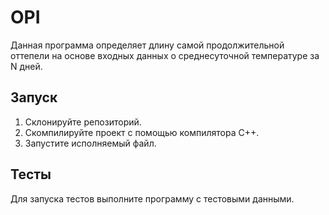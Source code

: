 # OPI
Данная программа определяет длину самой продолжительной оттепели на основе входных данных о среднесуточной температуре за N дней.

## Запуск
1. Склонируйте репозиторий.
2. Скомпилируйте проект с помощью компилятора C++.
3. Запустите исполняемый файл.

## Тесты
Для запуска тестов выполните программу с тестовыми данными.
